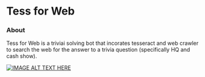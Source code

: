 # Tess for Web

### About

Tess for Web is a triviai solving bot that incorates tesseract and web crawler to search the web for the answer to a trivia question (specifically HQ and cash show). 

[![IMAGE ALT TEXT HERE](https://img.youtube.com/vi/YOUTUBE_VIDEO_ID_HERE/0.jpg)](https://www.youtube.com/watch?v=HRUf4fZt1Sw)
